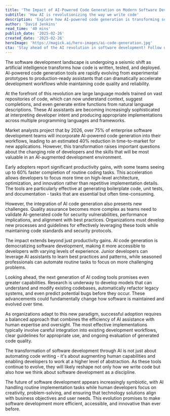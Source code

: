 ```yaml
---
title: 'The Impact of AI-Powered Code Generation on Modern Software Development'
subtitle: 'How AI is revolutionizing the way we write code'
description: 'Explore how AI-powered code generation is transforming software development, with market projections showing 75% of enterprise teams adopting these tools by 2026. Learn about the productivity gains, challenges, and future implications of this revolutionary technology that\'s reshaping how developers work.'
author: 'David Jenkins'
read_time: '40 mins'
publish_date: '2025-02-26'
created_date: '2025-02-26'
heroImage: 'https://magick.ai/hero-images/ai-code-generation.jpg'
cta: 'Stay ahead of the AI revolution in software development! Follow us on LinkedIn for daily insights into how artificial intelligence is transforming the tech industry and shaping the future of code generation.'
---
```


The software development landscape is undergoing a seismic shift as artificial intelligence transforms how code is written, tested, and deployed. AI-powered code generation tools are rapidly evolving from experimental prototypes to production-ready assistants that can dramatically accelerate development workflows while maintaining code quality and reliability.

At the forefront of this revolution are large language models trained on vast repositories of code, which can now understand context, suggest completions, and even generate entire functions from natural language descriptions. These AI assistants are becoming increasingly sophisticated at interpreting developer intent and producing appropriate implementations across multiple programming languages and frameworks.

Market analysts project that by 2026, over 75% of enterprise software development teams will incorporate AI-powered code generation into their workflows, leading to an estimated 40% reduction in time-to-market for new applications. However, this transformation raises important questions about the changing role of developers and the skills that will be most valuable in an AI-augmented development environment.

Early adopters report significant productivity gains, with some teams seeing up to 60% faster completion of routine coding tasks. This acceleration allows developers to focus more time on high-level architecture, optimization, and innovation rather than repetitive implementation details. The tools are particularly effective at generating boilerplate code, unit tests, and documentation - tasks that are essential but often time-consuming.

However, the integration of AI code generation also presents new challenges. Quality assurance becomes more complex as teams need to validate AI-generated code for security vulnerabilities, performance implications, and alignment with best practices. Organizations must develop new processes and guidelines for effectively leveraging these tools while maintaining code standards and security protocols.

The impact extends beyond just productivity gains. AI code generation is democratizing software development, making it more accessible to developers with varying levels of experience. Junior developers can leverage AI assistants to learn best practices and patterns, while seasoned professionals can automate routine tasks to focus on more challenging problems.

Looking ahead, the next generation of AI coding tools promises even greater capabilities. Research is underway to develop models that can understand and modify existing codebases, automatically refactor legacy systems, and even predict potential bugs before they occur. These advancements could fundamentally change how software is maintained and evolved over time.

As organizations adapt to this new paradigm, successful adoption requires a balanced approach that combines the efficiency of AI assistance with human expertise and oversight. The most effective implementations typically involve careful integration into existing development workflows, clear guidelines for appropriate use, and ongoing evaluation of generated code quality.

The transformation of software development through AI is not just about automating code writing - it's about augmenting human capabilities and enabling developers to work at a higher level of abstraction. As these tools continue to evolve, they will likely reshape not only how we write code but also how we think about software development as a discipline.

The future of software development appears increasingly symbiotic, with AI handling routine implementation tasks while human developers focus on creativity, problem-solving, and ensuring that technology solutions align with business objectives and user needs. This evolution promises to make software development more efficient, accessible, and innovative than ever before.